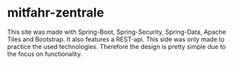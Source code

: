 # mitfahr-zentrale
This site was made with Spring-Boot, Spring-Security, Spring-Data, Apache Tiles and Bootstrap. It also features a REST-api. This side was only made to practice the used technologies. Therefore the design is pretty simple due to the focus on functionality.
